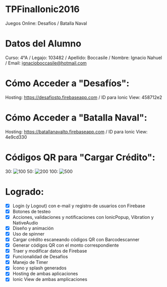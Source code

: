 # TPFinalIonic2016
Juegos Online: Desafíos / Batalla Naval

# Datos del Alumno
Curso: 4°A /
Legajo: 103482 /
Apellido: Boccasile /
Nombre: Ignacio Nahuel /
Email: ignacioboccasile@hotmail.com

# Cómo Acceder a "Desafíos":
Hosting: https://desafiostp.firebaseapp.com /
ID para Ionic View: 458712e2

# Cómo Acceder a "Batalla Naval":
Hosting: https://batallanavaltp.firebaseapp.com /
ID para Ionic View: 4e9cd330

# Códigos QR para "Cargar Crédito":
30: <img src="https://chart.googleapis.com/chart?chs=150x150&cht=qr&chl=1" alt="100" border="0"/>
50: <img src="https://chart.googleapis.com/chart?chs=150x150&cht=qr&chl=2" alt="200" border="0"/>
100: <img src="https://chart.googleapis.com/chart?chs=150x150&cht=qr&chl=3" alt="500" border="0"/>

# Logrado:

 - [X] Login (y Logout) con e-mail y registro de usuarios con Firebase
 - [X] Botones de testeo
 - [X] Acciones, validaciones y notificaciones con IonicPopup, Vibration y NativeAudio
 - [X] Diseño y animación
 - [X] Uso de spinner
 - [X] Cargar crédito escaneando códigos QR con Barcodescanner
 - [X] Generar códigos QR con el monto correspondiente
 - [X] Traer y modificar datos de Firebase
 - [X] Funcionalidad de Desafíos
 - [X] Manejo de Timer
 - [X] Ícono y splash generados
 - [X] Hosting de ambas aplicaciones
 - [X] Ionic View de ambas amplicaciones
